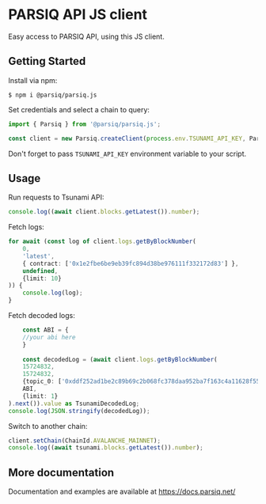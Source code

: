 # PARSIQ API JS client

Easy access to PARSIQ API, using this JS client.

## Getting Started

Install via npm:

```
$ npm i @parsiq/parsiq.js
```

Set credentials and select a chain to query:

```typescript
import { Parsiq } from '@parsiq/parsiq.js';

const client = new Parsiq.createClient(process.env.TSUNAMI_API_KEY, Parsiq.ChainId.ETH_MAINNET);
```

Don't forget to pass `TSUNAMI_API_KEY` environment variable to your script.

## Usage 

Run requests to Tsunami API:

```typescript
console.log((await client.blocks.getLatest()).number);
```

Fetch logs:

```typescript
for await (const log of client.logs.getByBlockNumber(
    0,
    'latest',
    { contract: ['0x1e2fbe6be9eb39fc894d38be976111f332172d83'] },
    undefined,
    {limit: 10}
)) {
    console.log(log);
}
```

Fetch decoded logs:

```typescript
    const ABI = {
    //your abi here
    }
    
    const decodedLog = (await client.logs.getByBlockNumber(
    15724832,
    15724832,
    {topic_0: ['0xddf252ad1be2c89b69c2b068fc378daa952ba7f163c4a11628f55a4df523b3ef','0x8c5be1e5ebec7d5bd14f71427d1e84f3dd0314c0f7b2291e5b200ac8c7c3b925','0x4c209b5fc8ad50758f13e2e1088ba56a560dff690a1c6fef26394f4c03821c4f']},
    ABI,
    {limit: 1}
).next()).value as TsunamiDecodedLog;
console.log(JSON.stringify(decodedLog));
```

Switch to another chain:

```typescript
client.setChain(ChainId.AVALANCHE_MAINNET);
console.log((await tsunami.blocks.getLatest()).number);
```

## More documentation

Documentation and examples are available at https://docs.parsiq.net/ 
